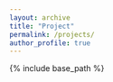 ```yaml
---
layout: archive
title: "Project"
permalink: /projects/
author_profile: true
---
```

{% include base_path %}




